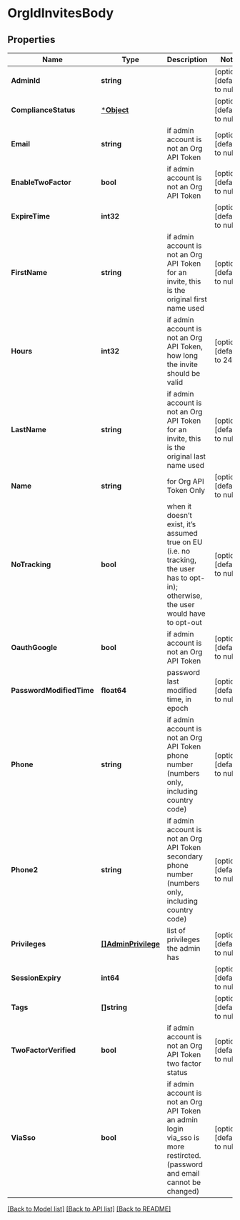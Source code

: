 # OrgIdInvitesBody

## Properties
Name | Type | Description | Notes
------------ | ------------- | ------------- | -------------
**AdminId** | **string** |  | [optional] [default to null]
**ComplianceStatus** | [***Object**](.md) |  | [optional] [default to null]
**Email** | **string** | if admin account is not an Org API Token | [optional] [default to null]
**EnableTwoFactor** | **bool** | if admin account is not an Org API Token | [optional] [default to null]
**ExpireTime** | **int32** |  | [optional] [default to null]
**FirstName** | **string** | if admin account is not an Org API Token for an invite, this is the original first name used | [optional] [default to null]
**Hours** | **int32** | if admin account is not an Org API Token, how long the invite should be valid | [optional] [default to 24]
**LastName** | **string** | if admin account is not an Org API Token for an invite, this is the original last name used | [optional] [default to null]
**Name** | **string** | for Org API Token Only | [optional] [default to null]
**NoTracking** | **bool** | when it doesn’t exist, it’s assumed true on EU (i.e. no tracking, the user has to opt-in); otherwise, the user would have to opt-out | [optional] [default to null]
**OauthGoogle** | **bool** | if admin account is not an Org API Token | [optional] [default to null]
**PasswordModifiedTime** | **float64** | password last modified time, in epoch | [optional] [default to null]
**Phone** | **string** | if admin account is not an Org API Token phone number (numbers only, including country code) | [optional] [default to null]
**Phone2** | **string** | if admin account is not an Org API Token secondary phone number (numbers only, including country code) | [optional] [default to null]
**Privileges** | [**[]AdminPrivilege**](admin_privilege.md) | list of privileges the admin has | [optional] [default to null]
**SessionExpiry** | **int64** |  | [optional] [default to null]
**Tags** | **[]string** |  | [optional] [default to null]
**TwoFactorVerified** | **bool** | if admin account is not an Org API Token two factor status | [optional] [default to null]
**ViaSso** | **bool** | if admin account is not an Org API Token an admin login via_sso is more restircted. (password and email cannot be changed) | [optional] [default to null]

[[Back to Model list]](../README.md#documentation-for-models) [[Back to API list]](../README.md#documentation-for-api-endpoints) [[Back to README]](../README.md)

